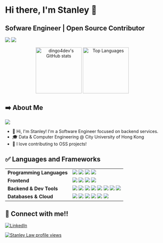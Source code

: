 # Hi there, I'm Stanley 👋 
## Sofware Engineer | Open Source Contributor 
  
  
  ![](https://github.com/DinGo4Dev/stats/blob/master/generated/overview.svg)
  ![](https://github.com/DinGo4Dev/stats/blob/master/generated/languages.svg)
  
<div align="center">
</div>

<p align="center">
  <img 
    src="https://github-readme-stats.vercel.app/api?username=dingo4dev&show_icons=true&theme=tokyonight" 
    alt="dingo4dev's GitHub stats" 
    height="150"
  />
  <img 
    src="https://github-readme-stats.vercel.app/api/top-langs/?username=dingo4dev&layout=compact&theme=tokyonight" 
    alt="Top Languages" 
    height="150"
  />
</p>

## ➡️ About Me

![](https://komarev.com/ghpvc/?username=dingo4dev&color=blue&style=flat)
- 👋 Hi, I'm Stanley! I'm a Software Engineer focused on backend services.
- 🎓 Data & Computer Engineering @ City University of Hong Kong
- 🎯 I love contributing to OSS projects!

## ✅ Languages and Frameworks

<table>
  <tr>
    <td><strong>Programming Languages</strong></td>
    <td>
      <img src="https://img.shields.io/badge/Python-3670A0?style=flat-square&logo=python&logoColor=ffdd54"/>
      <img src="https://img.shields.io/badge/Java-%23ED8B00.svg?style=flat-square&logo=openjdk&logoColor=white"/>
      <img src="https://img.shields.io/badge/JavaScript-%23323330.svg?style=flat-square&logo=javascript&logoColor=%23F7DF1E"/>      
      <img src="https://img.shields.io/badge/SQL-4479A1.svg?style=flat-square&logo=postgresql&logoColor=white"/>
    </td>
  </tr>

  <tr>
    <td><strong>Frontend</strong></td>
    <td>
      <img src="https://img.shields.io/badge/React-%2320232a.svg?style=flat-square&logo=react&logoColor=%2361DAFB"/>      
      <img src="https://img.shields.io/badge/Next.js-000000?style=flat-square&logo=next.js&logoColor=white"/>
      <img src="https://img.shields.io/badge/Antdesign-0081CB.svg?style=flat-square&logo=antdesign&logoColor=white"/>
      <img src="https://img.shields.io/badge/Tailwind-38B2AC.svg?style=flat-square&logo=tailwind-css&logoColor=white"/>
    </td>
  </tr>

  <tr>
    <td><strong>Backend & Dev Tools</strong></td>
    <td>            
      <img src="https://img.shields.io/badge/FastAPI-009485.svg?logo=fastapi&logoColor=white"/>
      <img src="https://img.shields.io/badge/Django-%23092E20.svg?logo=django&logoColor=white"/>
      <img src="https://img.shields.io/badge/GraphQL-E10098?style=flat-square&logo=graphql&logoColor=white"/>
      <img src="https://img.shields.io/badge/Docker-2496ED?style=flat-square&logo=docker&logoColor=white"/>
      <img src="https://img.shields.io/badge/Helm-0F1689?logo=helm&logoColor=fff"/>
      <img src="https://img.shields.io/badge/Kubernetes-326CE5?logo=kubernetes&logoColor=fff"/>
      <img src="https://img.shields.io/badge/Jenkins-D24939?logo=jenkins&logoColor=white"/>
      <img src="https://img.shields.io/badge/GitHub_Actions-2088FF?logo=github-actions&logoColor=white"/>
    </td>
  </tr>

  <tr>
    <td><strong>Databases & Cloud</strong></td>
    <td>
      <img src="https://custom-icon-badges.demolab.com/badge/AWS-%23FF9900.svg?logo=aws&logoColor=white"/>
      <img src="https://img.shields.io/badge/ArangoDB-DDE072?logo=arangodb&logoColor=000"/>
      <img src="https://img.shields.io/badge/MongoDB-%234ea94b.svg?logo=mongodb&logoColor=white"/>
      <img src="https://img.shields.io/badge/Postgres-%23316192.svg?logo=postgresql&logoColor=white"/>
      <img src="https://img.shields.io/badge/Redis-%23DD0031.svg?logo=redis&logoColor=white"/>
      <img src="https://custom-icon-badges.demolab.com/badge/Oracle-F80000?logo=oracle&logoColor=fff"/>
    </td>
  </tr>
</table>

## 🤝 Connect with me!!
[![LinkedIn](https://img.shields.io/badge/LinkedIn-%230077B5.svg?style=for-the-badge&logo=linkedin&logoColor=white)](https://www.linkedin.com/in/stanley-law/)

[![Stanley Law profile views](https://u8views.com/api/v1/github/profiles/19900516/views/day-week-month-total-count.svg)](https://u8views.com/github/dingo4dev)
